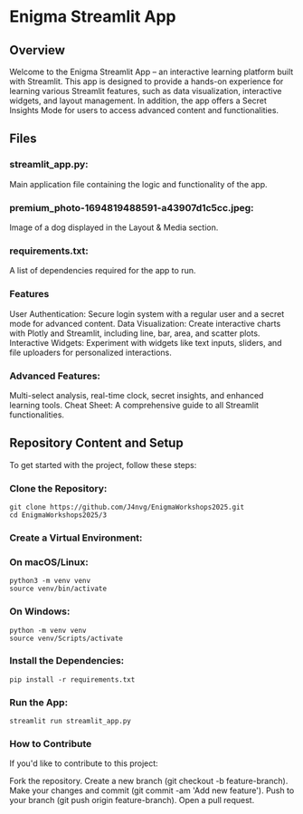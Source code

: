 # Enigma Streamlit App

## Overview

Welcome to the Enigma Streamlit App – an interactive learning platform built with Streamlit. This app is designed to provide a hands-on experience for learning various Streamlit features, such as data visualization, interactive widgets, and layout management. In addition, the app offers a Secret Insights Mode for users to access advanced content and functionalities.

## Files
### streamlit_app.py: 
Main application file containing the logic and functionality of the app.
### premium_photo-1694819488591-a43907d1c5cc.jpeg:
Image of a dog displayed in the Layout & Media section.
### requirements.txt: 
A list of dependencies required for the app to run.

### Features
User Authentication: Secure login system with a regular user and a secret mode for advanced content.
Data Visualization: Create interactive charts with Plotly and Streamlit, including line, bar, area, and scatter plots.
Interactive Widgets: Experiment with widgets like text inputs, sliders, and file uploaders for personalized interactions.
### Advanced Features: 
Multi-select analysis, real-time clock, secret insights, and enhanced learning tools.
Cheat Sheet: A comprehensive guide to all Streamlit functionalities.

## Repository Content and Setup
To get started with the project, follow these steps:

### Clone the Repository:
```
git clone https://github.com/J4nvg/EnigmaWorkshops2025.git
cd EnigmaWorkshops2025/3
```

### Create a Virtual Environment:
### On macOS/Linux:
```
python3 -m venv venv
source venv/bin/activate
```

### On Windows:
```
python -m venv venv
source venv/Scripts/activate
```

### Install the Dependencies:
```
pip install -r requirements.txt
```

### Run the App:
```
streamlit run streamlit_app.py
```

### How to Contribute
If you'd like to contribute to this project:

Fork the repository.
Create a new branch (git checkout -b feature-branch).
Make your changes and commit (git commit -am 'Add new feature').
Push to your branch (git push origin feature-branch).
Open a pull request.
